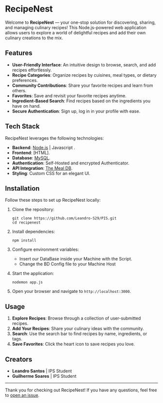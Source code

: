 # RecipeNest 

Welcome to **RecipeNest** — your one-stop solution for discovering, sharing, and managing culinary recipes! This Node.js-powered web application allows users to explore a world of delightful recipes and add their own culinary creations to the mix.

## Features

- **User-Friendly Interface**: An intuitive design to browse, search, and add recipes effortlessly.
- **Recipe Categories**: Organize recipes by cuisines, meal types, or dietary preferences.
- **Community Contributions**: Share your favorite recipes and learn from others.
- **Favorites**: Save and revisit your favorite recipes anytime.
- **Ingredient-Based Search**: Find recipes based on the ingredients you have on hand.
- **Secure Authentication**: Sign up, log in in your profile with ease.

## Tech Stack

RecipeNest leverages the following technologies:

- **Backend**: [Node.js](https://nodejs.org/) | Javascript .
- **Frontend**: [HTML].
- **Database**: [MySQL](https://www.mysql.com).
- **Authentication**: Self-Hosted and encrypted Authenticator.
- **API Integration**: [The Meal DB](https://www.themealdb.com).
- **Styling**: Custom CSS for an elegant UI.

## Installation

Follow these steps to set up RecipeNest locally:

1. Clone the repository:
   ```
   git clone https://github.com/Leandro-S29/PIS.git
   cd recipenest
   ```

2. Install dependencies:
   ```
   npm install
   ```

3. Configure environment variables:
   - Insert our DataBase inside your Machine with the Script.
   - Change the BD Config file to your Machine Host

4. Start the application:
   ```
   nodemon app.js
   ```

5. Open your browser and navigate to `http://localhost:3000`.

## Usage

1. **Explore Recipes**: Browse through a collection of user-submitted recipes.
2. **Add Your Recipes**: Share your culinary ideas with the community.
3. **Search**: Use the search bar to find recipes by name, ingredients, or tags.
4. **Save Favorites**: Click the heart icon to save recipes you love.

## Creators
- **Leandro Santos** | IPS Student
- **Guilherme Soares** | IPS Student

---

Thank you for checking out RecipeNest! If you have any questions, feel free to [open an issue](https://github.com/Leandro-S29/PIS/issues).
